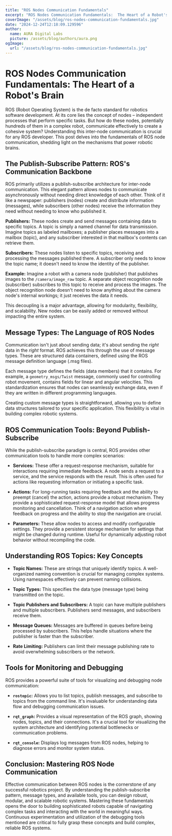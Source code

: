 ```yaml
---
title: "ROS Nodes Communication Fundamentals"
excerpt: "ROS Nodes Communication Fundamentals:  The Heart of a Robot's Brain  ROS (Robot Operating System) is the de facto standard for robotics software dev"
coverImage: "/assets/blog/ros-nodes-communication-fundamentals.jpg"
date: "2024-12-24T12:18:09.129596"
author:
  name: AURA Digital Labs
  picture: /assets/blog/authors/aura.png
ogImage:
  url: "/assets/blog/ros-nodes-communication-fundamentals.jpg"
---
```


# ROS Nodes Communication Fundamentals:  The Heart of a Robot's Brain

ROS (Robot Operating System) is the de facto standard for robotics software development.  At its core lies the concept of nodes – independent processes that perform specific tasks.  But how do these nodes, potentially hundreds of them in a complex robot, communicate effectively to create a cohesive system? Understanding this inter-node communication is crucial for any ROS developer.  This post delves into the fundamentals of ROS node communication, shedding light on the mechanisms that power robotic brains.

## The Publish-Subscribe Pattern:  ROS's Communication Backbone

ROS primarily utilizes a publish-subscribe architecture for inter-node communication.  This elegant pattern allows nodes to communicate asynchronously without needing direct knowledge of each other.  Think of it like a newspaper: publishers (nodes) create and distribute information (messages), while subscribers (other nodes) receive the information they need without needing to know who published it.

**Publishers:** These nodes create and send messages containing data to specific topics.  A topic is simply a named channel for data transmission.  Imagine topics as labeled mailboxes;  a publisher places messages into a mailbox (topic), and any subscriber interested in that mailbox's contents can retrieve them.

**Subscribers:**  These nodes listen to specific topics, receiving and processing the messages published there.  A subscriber only needs to know the topic name; it doesn't need to know the identity of the publisher.

**Example:**  Imagine a robot with a camera node (publisher) that publishes images to the `/camera/image_raw` topic.  A separate object recognition node (subscriber) subscribes to this topic to receive and process the images. The object recognition node doesn't need to know anything about the camera node's internal workings; it just receives the data it needs.

This decoupling is a major advantage, allowing for modularity, flexibility, and scalability.  New nodes can be easily added or removed without impacting the entire system.

## Message Types: The Language of ROS Nodes

Communication isn't just about sending data; it's about sending the *right* data in the *right* format.  ROS achieves this through the use of message types.  These are structured data containers, defined using the ROS message definition language (.msg files).

Each message type defines the fields (data members) that it contains.  For example, a `geometry_msgs/Twist` message, commonly used for controlling robot movement, contains fields for linear and angular velocities.  This standardization ensures that nodes can seamlessly exchange data, even if they are written in different programming languages.

Creating custom message types is straightforward, allowing you to define data structures tailored to your specific application.  This flexibility is vital in building complex robotic systems.

## ROS Communication Tools:  Beyond Publish-Subscribe

While the publish-subscribe paradigm is central, ROS provides other communication tools to handle more complex scenarios:

* **Services:** These offer a request-response mechanism, suitable for interactions requiring immediate feedback.  A node sends a request to a service, and the service responds with the result.  This is often used for actions like requesting information or initiating a specific task.

* **Actions:** For long-running tasks requiring feedback and the ability to preempt (cancel) the action, actions provide a robust mechanism.  They provide a sophisticated request-response model that allows progress monitoring and cancellation.  Think of a navigation action where feedback on progress and the ability to stop the navigation are crucial.

* **Parameters:** These allow nodes to access and modify configurable settings.  They provide a persistent storage mechanism for settings that might be changed during runtime.  Useful for dynamically adjusting robot behavior without recompiling the code.

## Understanding ROS Topics: Key Concepts

* **Topic Names:**  These are strings that uniquely identify topics.  A well-organized naming convention is crucial for managing complex systems.  Using namespaces effectively can prevent naming collisions.

* **Topic Types:** This specifies the data type (message type) being transmitted on the topic.

* **Topic Publishers and Subscribers:**  A topic can have multiple publishers and multiple subscribers.  Publishers send messages, and subscribers receive them.

* **Message Queues:**  Messages are buffered in queues before being processed by subscribers.  This helps handle situations where the publisher is faster than the subscriber.

* **Rate Limiting:**  Publishers can limit their message publishing rate to avoid overwhelming subscribers or the network.

## Tools for Monitoring and Debugging

ROS provides a powerful suite of tools for visualizing and debugging node communication:

* **`rostopic`:**  Allows you to list topics, publish messages, and subscribe to topics from the command line.  It's invaluable for understanding data flow and debugging communication issues.

* **`rqt_graph`:**  Provides a visual representation of the ROS graph, showing nodes, topics, and their connections.  It's a crucial tool for visualizing the system architecture and identifying potential bottlenecks or communication problems.

* **`rqt_console`:**  Displays log messages from ROS nodes, helping to diagnose errors and monitor system status.

## Conclusion:  Mastering ROS Node Communication

Effective communication between ROS nodes is the cornerstone of any successful robotics project.  By understanding the publish-subscribe pattern, message types, and available tools, you can design robust, modular, and scalable robotic systems.  Mastering these fundamentals opens the door to building sophisticated robots capable of navigating complex tasks and interacting with the world in meaningful ways.  Continuous experimentation and utilization of the debugging tools mentioned are critical to fully grasp these concepts and build complex, reliable ROS systems.
